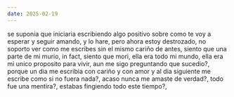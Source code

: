 ```yaml
---
date: 2025-02-19
---
```


se suponia que iniciaria escribiendo algo positivo sobre como te voy a esperar y seguir amando, y lo hare, pero ahora estoy destrozado, no soporto ver como me escribes sin el mismo cariño de antes, siento que una parte de mi murio, in fact, siento que mori, ella era todo mi mundo, ella era mi unico proposito para vivir, aun me sigo preguntando que sucedio?, porque un dia me escribia con cariño y con amor y al dia siguiente me escribe como si no fuera nada?, acaso nunca me amaste de verdad?, todo fue una mentira?, estabas fingiendo todo este tiempo?,

